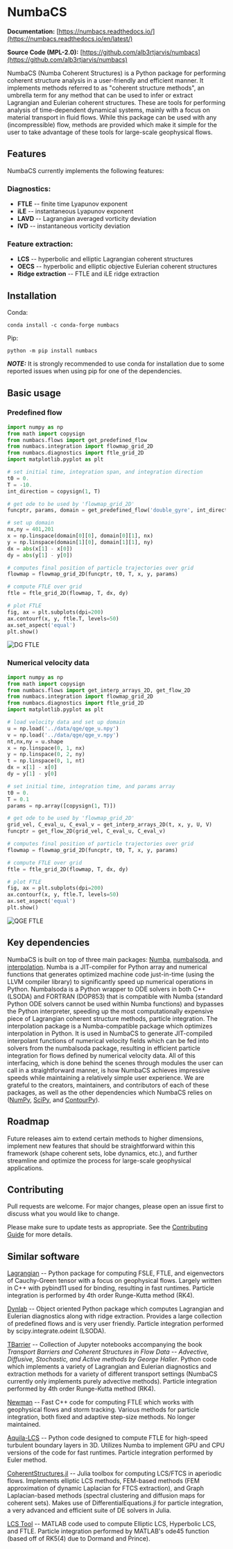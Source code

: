 # NumbaCS

**Documentation:** [https://numbacs.readthedocs.io/](https://numbacs.readthedocs.io/en/latest/)

**Source Code (MPL-2.0):** [https://github.com/alb3rtjarvis/numbacs](https://github.com/alb3rtjarvis/numbacs)

NumbaCS (Numba Coherent Structures) is a Python package for performing coherent structure analysis in a user-friendly and efficient manner. It implements methods referred to as "coherent structure methods", an umbrella term for any method that can be used to infer or extract Lagrangian and Eulerian coherent structures. These are tools for performing analysis of time-dependent dynamical systems, mainly with a focus on material transport in fluid flows. While this package can be used with any (incompressible) flow, methods are provided which make it simple for the user to take advantage of these tools for large-scale geophysical flows.

## Features

NumbaCS currently implements the following features:

### Diagnostics:

* **FTLE** -- finite time Lyapunov exponent
* **iLE** -- instantaneous Lyapunov exponent
* **LAVD** -- Lagrangian averaged vorticity deviation
* **IVD** -- instantaneous vorticity deviation

### Feature extraction:

* **LCS** -- hyperbolic and elliptic Lagrangian coherent structures
* **OECS** -- hyperbolic and elliptic objective Eulerian coherent structures
* **Ridge extraction** -- FTLE and iLE ridge extraction

## Installation

Conda:
```
conda install -c conda-forge numbacs
```
Pip:
```
python -m pip install numbacs
```

**_NOTE:_** It is strongly recommended to use conda for installation
due to some reported issues when using pip for one of the dependencies.

## Basic usage

### Predefined flow

```python
import numpy as np
from math import copysign
from numbacs.flows import get_predefined_flow
from numbacs.integration import flowmap_grid_2D
from numbacs.diagnostics import ftle_grid_2D
import matplotlib.pyplot as plt

# set initial time, integration span, and integration direction
t0 = 0.
T = -10.
int_direction = copysign(1, T)

# get ode to be used by 'flowmap_grid_2D'
funcptr, params, domain = get_predefined_flow('double_gyre', int_direction = int_direction)

# set up domain
nx,ny = 401,201
x = np.linspace(domain[0][0], domain[0][1], nx)
y = np.linspace(domain[1][0], domain[1][1], ny)
dx = abs(x[1] - x[0])
dy = abs(y[1] - y[0])

# computes final position of particle trajectories over grid
flowmap = flowmap_grid_2D(funcptr, t0, T, x, y, params)

# compute FTLE over grid
ftle = ftle_grid_2D(flowmap, T, dx, dy)

# plot FTLE
fig, ax = plt.subplots(dpi=200)
ax.contourf(x, y, ftle.T, levels=50)
ax.set_aspect('equal')
plt.show()
```
![DG FTLE](./img/dg_ftle.png)

### Numerical velocity data

```python
import numpy as np
from math import copysign
from numbacs.flows import get_interp_arrays_2D, get_flow_2D
from numbacs.integration import flowmap_grid_2D
from numbacs.diagnostics import ftle_grid_2D
import matplotlib.pyplot as plt

# load velocity data and set up domain
u = np.load('../data/qge/qge_u.npy')
v = np.load('../data/qge/qge_v.npy')
nt,nx,ny = u.shape
x = np.linspace(0, 1, nx)
y = np.linspace(0, 2, ny)
t = np.linspace(0, 1, nt)
dx = x[1] - x[0]
dy = y[1] - y[0]

# set initial time, integration time, and params array
t0 = 0.
T = 0.1
params = np.array([copysign(1, T)])

# get ode to be used by 'flowmap_grid_2D'
grid_vel, C_eval_u, C_eval_v = get_interp_arrays_2D(t, x, y, U, V)
funcptr = get_flow_2D(grid_vel, C_eval_u, C_eval_v)

# computes final position of particle trajectories over grid
flowmap = flowmap_grid_2D(funcptr, t0, T, x, y, params)

# compute FTLE over grid
ftle = ftle_grid_2D(flowmap, T, dx, dy)

# plot FTLE
fig, ax = plt.subplots(dpi=200)
ax.contourf(x, y, ftle.T, levels=50)
ax.set_aspect('equal')
plt.show()
```
![QGE FTLE](./img/qge_ftle.png)

## Key dependencies

NumbaCS is built on top of three main packages: [Numba](https://numba.pydata.org), [numbalsoda](https://github.com/Nicholaswogan/numbalsoda), and [interpolation](https://www.econforge.org/interpolation.py/). Numba is a JIT-compiler for Python array and numerical functions that generates optimized machine code just-in-time (using the LLVM compiler library) to significantly speed up numerical operations in Python. Numbalsoda is a Python wrapper to ODE solvers in both C++ (LSODA) and FORTRAN (DOP853) that is compatible with Numba (standard Python ODE solvers cannot be used within Numba functions) and bypasses the Python interpreter, speeding up the most computationally expensive piece of Lagrangian coherent structure methods, particle integration. The interpolation package is a Numba-compatible package which optimizes interpolation in Python. It is used in NumbaCS to generate JIT-compiled interpolant functions of numerical velocity fields which can be fed into solvers from the numbalsoda package, resulting in efficient particle integration for flows defined by numerical velocity data. All of this interfacing, which is done behind the scenes through modules the user can call in a straightforward manner, is how NumbaCS achieves impressive speeds while maintaining a relatively simple user experience. We are grateful to the creators, maintainers, and contributors of each of these packages, as well as the other dependencies which NumbaCS relies on ([NumPy](https://numpy.org/), [SciPy](https://scipy.org/), and [ContourPy](https://contourpy.readthedocs.io/en/v1.3.0/)).

## Roadmap

Future releases aim to extend certain methods to higher dimensions, implement new features that should be straightforward within this framework (shape coherent sets, lobe dynamics, etc.), and further streamline and optimize the process for large-scale geophysical applications. 

## Contributing

Pull requests are welcome. For major changes, please open an issue first
to discuss what you would like to change.

Please make sure to update tests as appropriate. See the [Contributing Guide](https://numbacs.readthedocs.io/en/latest/contributing.html)
for more details.

## Similar software

[Lagrangian](https://lagrangian.readthedocs.io/en/latest/index.html) -- Python
package for computing FSLE, FTLE, and eigenvectors of Cauchy-Green tensor with a
focus on geophysical flows. Largely written in C++ with pybind11 used for
binding, resulting in fast runtimes. Particle integration is performed by
4th order Runge-Kutta method (RK4).

[Dynlab](https://github.com/hokiepete/dynlab) --  Object oriented Python package
which computes Lagrangian and Eulerian diagnostics along with ridge extraction.
Provides a large collection of predefined flows and is very user friendly.
Particle integration performed by scipy.integrate.odeint (LSODA).

[TBarrier](https://github.com/haller-group/TBarrier) -- Collection of Jupyter
notebooks accompanying the book *Transport Barriers and Coherent Structures
in Flow Data -- Advective, Diffusive, Stochastic, and Active methods by George
Haller*. Python code which implements a variety of Lagrangian and Eulerian
diagnostics and extraction methods for a variety of different transport settings
(NumbaCS currently only implements purely advective methods). Particle
integration performed by 4th order Runge-Kutta method (RK4).

[Newman](https://github.com/RossDynamics/Newmanv3.1) -- Fast C++ code for
computing FTLE which works with geophysical flows and storm tracking. Various
methods for particle integration, both fixed and adaptive step-size methods. No
longer maintained.

[Aquila-LCS](https://github.com/ChristianLagares/Aquila-LCS) -- Python code
designed to compute FTLE for high-speed turbulent boundary layers in 3D.
Utilizes Numba to implement GPU and CPU versions of the code for fast runtimes.
Particle integration performed by Euler method.

[CoherentStructures.jl](https://coherentstructures.github.io/CoherentStructures.jl/stable/) 
-- Julia toolbox for computing LCS/FTCS in aperiodic flows. Implements elliptic
LCS methods, FEM-based methods (FEM approximation of dynamic Laplacian for FTCS
extraction), and Graph Laplacian-based methods (spectral clustering and
diffusion maps for coherent sets). Makes use of DifferentialEquations.jl for
particle integration, a very advanced and efficient suite of DE solvers in
Julia.

[LCS Tool](https://github.com/haller-group/LCStool) -- MATLAB code used to compute
Elliptic LCS, Hyperbolic LCS, and FTLE. Particle integration performed by
MATLAB's ode45 function (based off of RK5(4) due to Dormand and Prince).
